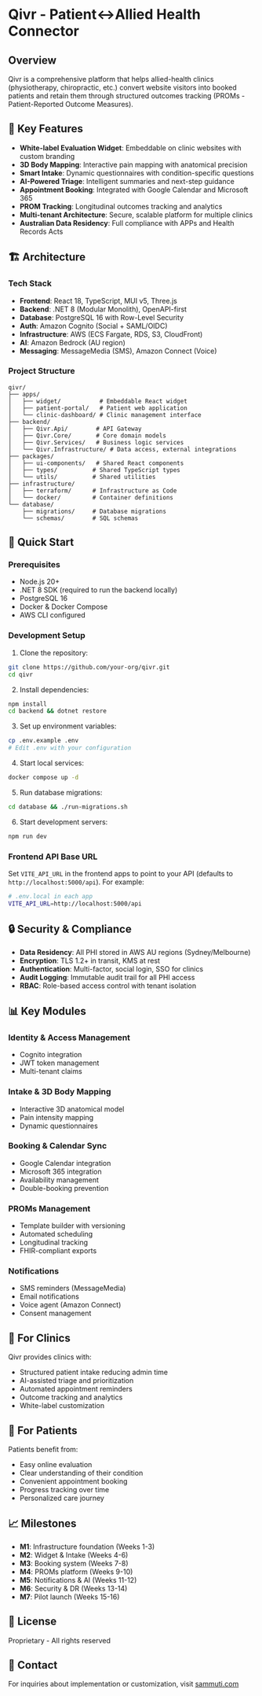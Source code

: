 # Qivr - Patient↔Allied Health Connector

## Overview

Qivr is a comprehensive platform that helps allied-health clinics (physiotherapy, chiropractic, etc.) convert website visitors into booked patients and retain them through structured outcomes tracking (PROMs - Patient-Reported Outcome Measures).

## 🎯 Key Features

- **White-label Evaluation Widget**: Embeddable on clinic websites with custom branding
- **3D Body Mapping**: Interactive pain mapping with anatomical precision
- **Smart Intake**: Dynamic questionnaires with condition-specific questions
- **AI-Powered Triage**: Intelligent summaries and next-step guidance
- **Appointment Booking**: Integrated with Google Calendar and Microsoft 365
- **PROM Tracking**: Longitudinal outcomes tracking and analytics
- **Multi-tenant Architecture**: Secure, scalable platform for multiple clinics
- **Australian Data Residency**: Full compliance with APPs and Health Records Acts

## 🏗️ Architecture

### Tech Stack

- **Frontend**: React 18, TypeScript, MUI v5, Three.js
- **Backend**: .NET 8 (Modular Monolith), OpenAPI-first
- **Database**: PostgreSQL 16 with Row-Level Security
- **Auth**: Amazon Cognito (Social + SAML/OIDC)
- **Infrastructure**: AWS (ECS Fargate, RDS, S3, CloudFront)
- **AI**: Amazon Bedrock (AU region)
- **Messaging**: MessageMedia (SMS), Amazon Connect (Voice)

### Project Structure

```
qivr/
├── apps/
│   ├── widget/           # Embeddable React widget
│   ├── patient-portal/   # Patient web application
│   └── clinic-dashboard/ # Clinic management interface
├── backend/
│   ├── Qivr.Api/        # API Gateway
│   ├── Qivr.Core/       # Core domain models
│   ├── Qivr.Services/   # Business logic services
│   └── Qivr.Infrastructure/ # Data access, external integrations
├── packages/
│   ├── ui-components/   # Shared React components
│   ├── types/          # Shared TypeScript types
│   └── utils/          # Shared utilities
├── infrastructure/
│   ├── terraform/      # Infrastructure as Code
│   └── docker/         # Container definitions
└── database/
    ├── migrations/     # Database migrations
    └── schemas/        # SQL schemas
```

## 🚀 Quick Start

### Prerequisites

- Node.js 20+
- .NET 8 SDK (required to run the backend locally)
- PostgreSQL 16
- Docker & Docker Compose
- AWS CLI configured

### Development Setup

1. Clone the repository:
```bash
git clone https://github.com/your-org/qivr.git
cd qivr
```

2. Install dependencies:
```bash
npm install
cd backend && dotnet restore
```

3. Set up environment variables:
```bash
cp .env.example .env
# Edit .env with your configuration
```

4. Start local services:
```bash
docker compose up -d
```

5. Run database migrations:
```bash
cd database && ./run-migrations.sh
```

6. Start development servers:
```bash
npm run dev
```

### Frontend API Base URL
Set `VITE_API_URL` in the frontend apps to point to your API (defaults to `http://localhost:5000/api`). For example:
```bash
# .env.local in each app
VITE_API_URL=http://localhost:5000/api
```

## 🔒 Security & Compliance

- **Data Residency**: All PHI stored in AWS AU regions (Sydney/Melbourne)
- **Encryption**: TLS 1.2+ in transit, KMS at rest
- **Authentication**: Multi-factor, social login, SSO for clinics
- **Audit Logging**: Immutable audit trail for all PHI access
- **RBAC**: Role-based access control with tenant isolation

## 📊 Key Modules

### Identity & Access Management
- Cognito integration
- JWT token management
- Multi-tenant claims

### Intake & 3D Body Mapping
- Interactive 3D anatomical model
- Pain intensity mapping
- Dynamic questionnaires

### Booking & Calendar Sync
- Google Calendar integration
- Microsoft 365 integration
- Availability management
- Double-booking prevention

### PROMs Management
- Template builder with versioning
- Automated scheduling
- Longitudinal tracking
- FHIR-compliant exports

### Notifications
- SMS reminders (MessageMedia)
- Email notifications
- Voice agent (Amazon Connect)
- Consent management

## 🏥 For Clinics

Qivr provides clinics with:
- Structured patient intake reducing admin time
- AI-assisted triage and prioritization
- Automated appointment reminders
- Outcome tracking and analytics
- White-label customization

## 👥 For Patients

Patients benefit from:
- Easy online evaluation
- Clear understanding of their condition
- Convenient appointment booking
- Progress tracking over time
- Personalized care journey

## 📈 Milestones

- **M1**: Infrastructure foundation (Weeks 1-3)
- **M2**: Widget & Intake (Weeks 4-6)
- **M3**: Booking system (Weeks 7-8)
- **M4**: PROMs platform (Weeks 9-10)
- **M5**: Notifications & AI (Weeks 11-12)
- **M6**: Security & DR (Weeks 13-14)
- **M7**: Pilot launch (Weeks 15-16)

## 📝 License

Proprietary - All rights reserved

## 🤝 Contact

For inquiries about implementation or customization, visit [sammuti.com](https://sammuti.com)
